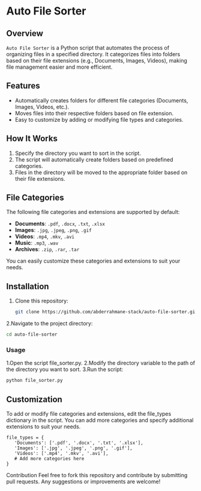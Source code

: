 # Auto File Sorter

## Overview
`Auto File Sorter` is a Python script that automates the process of organizing files in a specified directory. It categorizes files into folders based on their file extensions (e.g., Documents, Images, Videos), making file management easier and more efficient.

## Features
- Automatically creates folders for different file categories (Documents, Images, Videos, etc.).
- Moves files into their respective folders based on file extension.
- Easy to customize by adding or modifying file types and categories.

## How It Works
1. Specify the directory you want to sort in the script.
2. The script will automatically create folders based on predefined categories.
3. Files in the directory will be moved to the appropriate folder based on their file extensions.

## File Categories
The following file categories and extensions are supported by default:

- **Documents**: `.pdf`, `.docx`, `.txt`, `.xlsx`
- **Images**: `.jpg`, `.jpeg`, `.png`, `.gif`
- **Videos**: `.mp4`, `.mkv`, `.avi`
- **Music**: `.mp3`, `.wav`
- **Archives**: `.zip`, `.rar`, `.tar`

You can easily customize these categories and extensions to suit your needs.

## Installation
1. Clone this repository:
   ```bash
   git clone https://github.com/abderrahmane-stack/auto-file-sorter.git

2.Navigate to the project directory:

  ```bash
  cd auto-file-sorter
```
### Usage
 1.Open the script file_sorter.py.
 2.Modify the directory variable to the path of the directory you want to sort.
 3.Run the script:
 ```bash
 python file_sorter.py
```
## Customization
To add or modify file categories and extensions, edit the file_types dictionary in the script. You can add more categories and specify additional extensions to suit your needs.
 ```
file_types = {
    'Documents': ['.pdf', '.docx', '.txt', '.xlsx'],
    'Images': ['.jpg', '.jpeg', '.png', '.gif'],
    'Videos': ['.mp4', '.mkv', '.avi'],
    # Add more categories here
}
```
Contribution
Feel free to fork this repository and contribute by submitting pull requests. Any suggestions or improvements are welcome!

